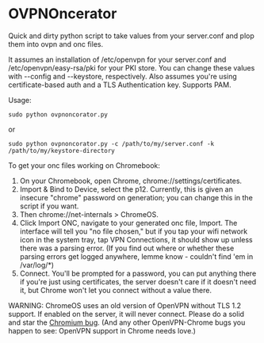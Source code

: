 OVPNOncerator
============

Quick and dirty python script to take values from your server.conf and plop them into ovpn and onc files. 

It assumes an installation of /etc/openvpn for your server.conf and /etc/openvpn/easy-rsa/pki for your PKI store. You can change these values with --config and --keystore, respectively. Also assumes you're using certificate-based auth and a TLS Authentication key. Supports PAM. 

Usage: 

```
sudo python ovpnoncorator.py 
```
or

```
sudo python ovpnoncorator.py -c /path/to/my/server.conf -k /path/to/my/keystore-directory
```

To get your onc files working on Chromebook:

1. On your Chromebook, open Chrome, chrome://settings/certificates.
2. Import & Bind to Device, select the p12. Currently, this is given an insecure "chrome" password on generation; you can change this in the script if you want. 
3. Then chrome://net-internals > ChromeOS.
4. Click Import ONC, navigate to your generated onc file, Import. The interface will tell you "no file chosen," but if you tap your wifi network icon in the system tray, tap VPN Connections, it should show up unless there was a parsing error. (If you find out where or whether these parsing errors get logged anywhere, lemme know - couldn't find 'em in /var/log/\*)
5. Connect. You'll be prompted for a password, you can put anything there if you're just using certificates, the server doesn't care if it doesn't need it, but Chrome won't let you connect without a value there.

WARNING: ChromeOS uses an old version of OpenVPN without TLS 1.2 support. If enabled on the server, it will never connect. Please do a solid and star the [Chromium bug](https://bugs.chromium.org/p/chromium/issues/detail?id=707517). (And any other OpenVPN-Chrome bugs you happen to see: OpenVPN support in Chrome needs love.)
